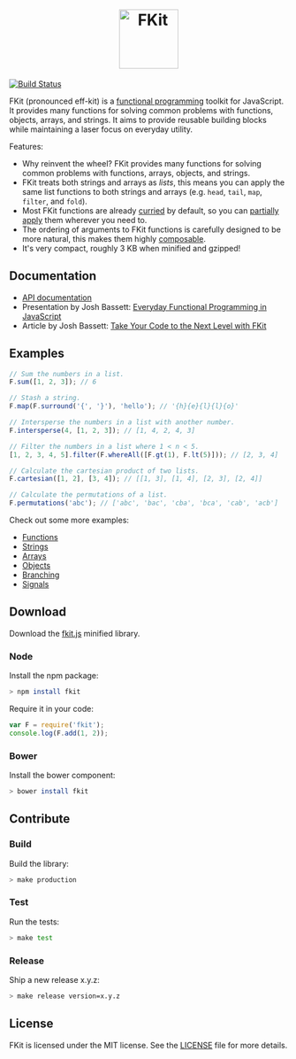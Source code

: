 <h1 align="center"><img alt="FKit" src="https://raw.github.com/nullobject/fkit/master/logo.png" width="107px" /></h1>

[![Build Status](https://travis-ci.org/nullobject/fkit.svg?branch=master)](https://travis-ci.org/nullobject/fkit)

FKit (pronounced eff-kit) is a [functional
programming](http://en.wikipedia.org/wiki/Functional_programming) toolkit for
JavaScript. It provides many functions for solving common problems with
functions, objects, arrays, and strings. It aims to provide reusable building
blocks while maintaining a laser focus on everyday utility.

Features:

* Why reinvent the wheel? FKit provides many functions for solving common
  problems with functions, arrays, objects, and strings.
* FKit treats both strings and arrays as *lists*, this means you can apply the
  same list functions to both strings and arrays (e.g. `head`, `tail`, `map`,
  `filter`, and `fold`).
* Most FKit functions are already
  [curried](http://en.wikipedia.org/wiki/Currying) by default, so you can
  [partially apply](http://en.wikipedia.org/wiki/Partial_application) them
  wherever you need to.
* The ordering of arguments to FKit functions is carefully designed to be more
  natural, this makes them highly
  [composable](http://en.wikipedia.org/wiki/Function_composition).
* It's very compact, roughly 3 KB when minified and gzipped!

## Documentation

* [API documentation](http://nullobject.github.io/fkit/api.html)
* Presentation by Josh Bassett: [Everyday Functional Programming in
  JavaScript](https://speakerdeck.com/nullobject/fkit-everyday-functional-programming-in-javascript)
* Article by Josh Bassett: [Take Your Code to the Next Level with
  FKit](http://joshbassett.info/2014/take-your-code-to-the-next-level-with-fkit/)

## Examples

```js
// Sum the numbers in a list.
F.sum([1, 2, 3]); // 6

// Stash a string.
F.map(F.surround('{', '}'), 'hello'); // '{h}{e}{l}{l}{o}'

// Intersperse the numbers in a list with another number.
F.intersperse(4, [1, 2, 3]); // [1, 4, 2, 4, 3]

// Filter the numbers in a list where 1 < n < 5.
[1, 2, 3, 4, 5].filter(F.whereAll([F.gt(1), F.lt(5)])); // [2, 3, 4]

// Calculate the cartesian product of two lists.
F.cartesian([1, 2], [3, 4]); // [[1, 3], [1, 4], [2, 3], [2, 4]]

// Calculate the permutations of a list.
F.permutations('abc'); // ['abc', 'bac', 'cba', 'bca', 'cab', 'acb']
```

Check out some more examples:

* [Functions](http://codepen.io/nullobject/pen/dbAkl?editors=001)
* [Strings](http://codepen.io/nullobject/pen/hnDEe?editors=001)
* [Arrays](http://codepen.io/nullobject/pen/vbcCr?editors=001)
* [Objects](http://codepen.io/nullobject/pen/rKszh?editors=001)
* [Branching](http://codepen.io/nullobject/pen/LdtDK?editors=001)
* [Signals](http://codepen.io/nullobject/pen/zxJlv?editors=001)

## Download

Download the
[fkit.js](https://raw.githubusercontent.com/nullobject/fkit/master/dist/fkit.js)
minified library.

### Node

Install the npm package:

```sh
> npm install fkit
```

Require it in your code:

```js
var F = require('fkit');
console.log(F.add(1, 2));
```

### Bower

Install the bower component:

```sh
> bower install fkit
```

## Contribute

### Build

Build the library:

```sh
> make production
```

### Test

Run the tests:

```sh
> make test
```

### Release

Ship a new release x.y.z:

```sh
> make release version=x.y.z
```

## License

FKit is licensed under the MIT license. See the
[LICENSE](https://github.com/nullobject/fkit/blob/master/LICENSE.md) file for
more details.
